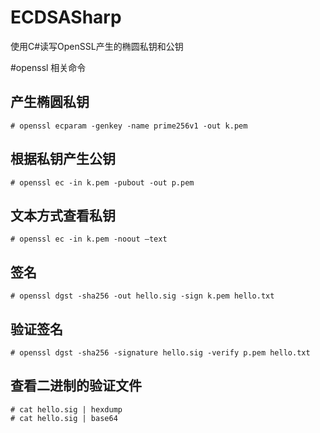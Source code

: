 # ECDSASharp
使用C#读写OpenSSL产生的椭圆私钥和公钥

#openssl 相关命令

## 产生椭圆私钥
    # openssl ecparam -genkey -name prime256v1 -out k.pem

## 根据私钥产生公钥
    # openssl ec -in k.pem -pubout -out p.pem

## 文本方式查看私钥
    # openssl ec -in k.pem -noout –text

## 签名
    # openssl dgst -sha256 -out hello.sig -sign k.pem hello.txt

## 验证签名
    # openssl dgst -sha256 -signature hello.sig -verify p.pem hello.txt

## 查看二进制的验证文件
    # cat hello.sig | hexdump
    # cat hello.sig | base64
